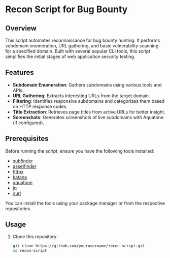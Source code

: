 # Recon Script for Bug Bounty

## Overview
This script automates reconnaissance for bug bounty hunting. It performs subdomain enumeration, URL gathering, and basic vulnerability scanning for a specified domain. Built with several popular CLI tools, this script simplifies the initial stages of web application security testing.

## Features
- **Subdomain Enumeration**: Gathers subdomains using various tools and APIs.
- **URL Gathering**: Extracts interesting URLs from the target domain.
- **Filtering**: Identifies responsive subdomains and categorizes them based on HTTP response codes.
- **Title Extraction**: Retrieves page titles from active URLs for better insight.
- **Screenshots**: Generates screenshots of live subdomains with Aquatone (if configured).

## Prerequisites
Before running the script, ensure you have the following tools installed:
- [subfinder](https://github.com/projectdiscovery/subfinder)
- [assetfinder](https://github.com/tomnomnom/assetfinder)
- [httpx](https://github.com/projectdiscovery/httpx)
- [katana](https://github.com/projectdiscovery/katana)
- [aquatone](https://github.com/michenriksen/aquatone)
- [jq](https://stedolan.github.io/jq/)
- [curl](https://curl.se/)

You can install the tools using your package manager or from the respective repositories.

## Usage
1. Clone this repository:
   ```bash
   git clone https://github.com/yourusername/recon-script.git
   cd recon-script
